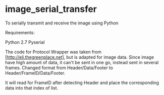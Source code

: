 # image_serial_transfer
To serially transmit and receive the image using Python 

Requirements:

Python 2.7
Pyserial

The code for Protocol Wrapper was taken from [http://eli.thegreenplace.net], but is adapted for image data.
Since image have high amount of data, it can't be sent in one go, instead sent in several frames.
Changed format from Header/Data/Footer to Header/FrameID/Data/Footer.

It will read for FrameID after detecting Header and place the corresponding data into that index of list.

